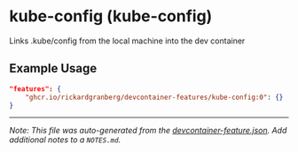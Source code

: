
# kube-config (kube-config)

Links .kube/config from the local machine into the dev container

## Example Usage

```json
"features": {
    "ghcr.io/rickardgranberg/devcontainer-features/kube-config:0": {}
}
```





---

_Note: This file was auto-generated from the [devcontainer-feature.json](https://github.com/rickardgranberg/devcontainer-features/blob/main/src/kube-config/devcontainer-feature.json).  Add additional notes to a `NOTES.md`._
